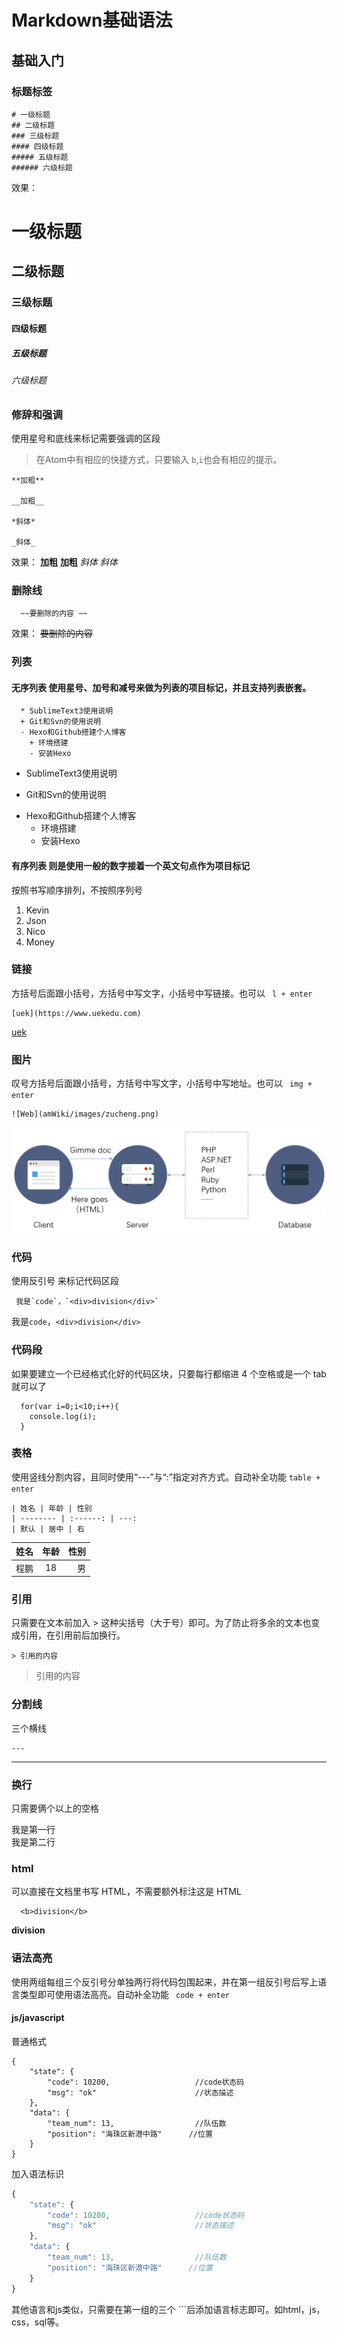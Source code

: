 # Markdown基础语法

## 基础入门

### 标题标签
```
# 一级标题
## 二级标题
### 三级标题
#### 四级标题
##### 五级标题
###### 六级标题
```
效果：
# 一级标题
## 二级标题
### 三级标题
#### 四级标题
##### 五级标题
###### 六级标题

### 修辞和强调
  使用星号和底线来标记需要强调的区段
> 在Atom中有相应的快捷方式，只要输入 `b`,`i`也会有相应的提示。  

```
**加粗**

__加粗__

*斜体*

_斜体_

```
效果：
  **加粗**
  __加粗__
  *斜体*
  _斜体_

### 删除线
```
  ~~要删除的内容 ~~
```
效果：
  ~~要删除的内容~~

### 列表
####  无序列表 使用星号、加号和减号来做为列表的项目标记，并且支持列表嵌套。

```
  * SublimeText3使用说明
  + Git和Svn的使用说明
  - Hexo和Github搭建个人博客
    + 环境搭建
    - 安装Hexo
```
* SublimeText3使用说明
+ Git和Svn的使用说明
- Hexo和Github搭建个人博客
  + 环境搭建
  - 安装Hexo

#### 有序列表 则是使用一般的数字接着一个英文句点作为项目标记
按照书写顺序排列，不按照序列号
1. Kevin
2. Json
3. Nico
4. Money

### 链接
方括号后面跟小括号，方括号中写文字，小括号中写链接。也可以 ` l + enter`

```
[uek](https://www.uekedu.com)
```
[uek](https://www.uekedu.com)

### 图片
叹号方括号后面跟小括号，方括号中写文字，小括号中写地址。也可以 ` img + enter`

```
![Web](amWiki/images/zucheng.png)
```
![Web](amWiki/images/zucheng.png)


### 代码
使用反引号 来标记代码区段

```
 我是`code`，`<div>division</div>`
```
 我是`code`，`<div>division</div>`


### 代码段

如果要建立一个已经格式化好的代码区块，只要每行都缩进 4 个空格或是一个 tab 就可以了

```
  for(var i=0;i<10;i++){
    console.log(i);
  }    
```

### 表格

使用竖线分割内容，且同时使用“---”与“:”指定对齐方式。自动补全功能 `table + enter`

```
| 姓名 | 年龄 | 性别
| -------- | :------: | ---:
| 默认 | 居中 | 右
```

| 姓名 | 年龄 | 性别
| -------- | :------: | ---:
| 程鹏 | 18 | 男

### 引用
只需要在文本前加入 > 这种尖括号（大于号）即可。为了防止将多余的文本也变成引用，在引用前后加换行。

```
> 引用的内容
```

> 引用的内容

### 分割线
三个横线
```
---
```
---

### 换行
只需要俩个以上的空格

  我是第一行  
  我是第二行

### html
可以直接在文档里书写 HTML，不需要额外标注这是 HTML

      <b>division</b>

  <b>division</b>

### 语法高亮
使用两组每组三个反引号分单独两行将代码包围起来，并在第一组反引号后写上语言类型即可使用语法高亮。自动补全功能 ` code + enter`

#### js/javascript
普通格式
```
{
    "state": {
        "code": 10200,                   //code状态码
        "msg": "ok"                      //状态描述
    },
    "data": {
        "team_num": 13,                  //队伍数
        "position": "海珠区新港中路"      //位置
    }
}
```

加入语法标识
```js
{
    "state": {
        "code": 10200,                   //code状态码
        "msg": "ok"                      //状态描述
    },
    "data": {
        "team_num": 13,                  //队伍数
        "position": "海珠区新港中路"      //位置
    }
}
```

其他语言和js类似，只需要在第一组的三个 \`\`\`后添加语言标志即可。如html，js，css，sql等。
